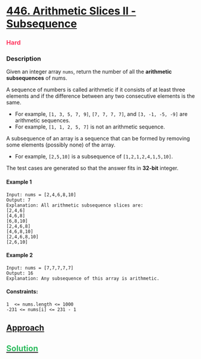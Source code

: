 # [446. Arithmetic Slices II - Subsequence](https://leetcode.com/problems/arithmetic-slices-ii-subsequence)

### <span style="color:rgb(255, 55, 95)">Hard</span>

### Description
Given an integer array `nums`, return the number of all the **arithmetic subsequences** of nums.

A sequence of numbers is called arithmetic if it consists of at least three elements and if the difference between any two consecutive elements is the same.

- For example, `[1, 3, 5, 7, 9]`, `[7, 7, 7, 7]`, and `[3, -1, -5, -9]` are arithmetic sequences.
- For example, `[1, 1, 2, 5, 7]` is not an arithmetic sequence.

A subsequence of an array is a sequence that can be formed by removing some elements (possibly none) of the array.

- For example, `[2,5,10]` is a subsequence of `[1,2,1,2,4,1,5,10]`.

The test cases are generated so that the answer fits in **32-bit** integer.

#### Example 1

```plaintext
Input: nums = [2,4,6,8,10]
Output: 7
Explanation: All arithmetic subsequence slices are:
[2,4,6]
[4,6,8]
[6,8,10]
[2,4,6,8]
[4,6,8,10]
[2,4,6,8,10]
[2,6,10]
```

#### Example 2

```plaintext
Input: nums = [7,7,7,7,7]
Output: 16
Explanation: Any subsequence of this array is arithmetic.
```

#### Constraints:

```plaintext
1  <= nums.length <= 1000
-231 <= nums[i] <= 231 - 1
```

## [Approach](./APPROACH.md)

## [<span style='color: rgb(44, 187, 93)'>Solution</span>](./solution.ts)
